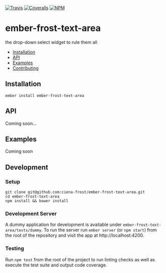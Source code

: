 [ci-img]: https://img.shields.io/travis/ciena-frost/ember-frost-text-area.svg "Travis CI Build Status"
[ci-url]: https://travis-ci.org/ciena-frost/ember-frost-text-area

[cov-img]: https://img.shields.io/coveralls/ciena-frost/ember-frost-text-area.svg "Coveralls Code Coverage"
[cov-url]: https://coveralls.io/github/ciena-frost/ember-frost-text-area

[npm-img]: https://img.shields.io/npm/v/ember-frost-text-area.svg "NPM Version"
[npm-url]: https://www.npmjs.com/package/ember-frost-text-area

[![Travis][ci-img]][ci-url] [![Coveralls][cov-img]][cov-url] [![NPM][npm-img]][npm-url]

# ember-frost-text-area
the drop-down select widget to rule them all

 * [Installation](#Installation)
 * [API](#API)
 * [Examples](#Examples)
 * [Contributing](#Contributing)

## Installation
```
ember install ember-frost-text-area
```

## API
Coming soon…

## Examples
Coming soon

## Development
### Setup
```
git clone git@github.com:ciena-frost/ember-frost-text-area.git
cd ember-frost-text-area
npm install && bower install
```

### Development Server
A dummy application for development is available under `ember-frost-text-area/tests/dummy`.
To run the server run `ember server` (or `npm start`) from the root of the repository and
visit the app at http://localhost:4200.

### Testing
Run `npm test` from the root of the project to run linting checks as well as execute the test suite
and output code coverage.
